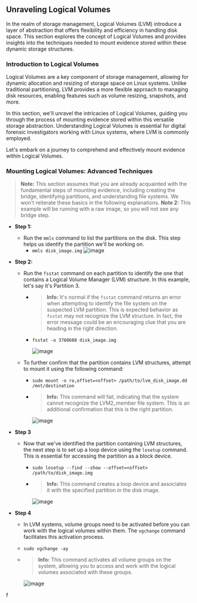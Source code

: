 ## Unraveling Logical Volumes

In the realm of storage management, Logical Volumes (LVM) introduce a layer of abstraction that offers flexibility and efficiency in handling disk space. This section explores the concept of Logical Volumes and provides insights into the techniques needed to mount evidence stored within these dynamic storage structures.

### Introduction to Logical Volumes

Logical Volumes are a key component of storage management, allowing for dynamic allocation and resizing of storage space on Linux systems. Unlike traditional partitioning, LVM provides a more flexible approach to managing disk resources, enabling features such as volume resizing, snapshots, and more.

In this section, we'll unravel the intricacies of Logical Volumes, guiding you through the process of mounting evidence stored within this versatile storage abstraction. Understanding Logical Volumes is essential for digital forensic investigators working with Linux systems, where LVM is commonly employed.

Let's embark on a journey to comprehend and effectively mount evidence within Logical Volumes.

### Mounting Logical Volumes: Advanced Techniques

> **Note:** This section assumes that you are already acquainted with the fundamental steps of mounting evidence, including creating the bridge, identifying partitions, and understanding file systems. We won't reiterate these basics in the following explanations.
> **Note 2:** This example will be running with a raw image, so you will not see any bridge step.

- **Step 1:**
  - Run the `mmls` command to list the partitions on the disk. This step helps us identify the partition we'll be working on.
    - `mmls disk_image.img`
        ![image](https://github.com/JESUSAMM/Unraveling-the-Enigma-of-Mounting-Dead-Forensic-Evidence/assets/149633912/0bae8a07-c6f4-40f7-8717-a3de4b7d96c8)

- **Step 2:**
  - Run the `fsstat` command on each partition to identify the one that contains a Logical Volume Manager (LVM) structure. In this example, let's say it's Partition 3.
    - > **Info:** It's normal if the `fsstat` command returns an error when attempting to identify the file system on the suspected LVM partition. This is expected behavior as `fsstat` may not recognize the LVM structure. In fact, the error message could be an encouraging clue that you are heading in the right direction.
    - `fsstat -o 3780608 disk_image.img`
      
       ![image](https://github.com/JESUSAMM/Unraveling-the-Enigma-of-Mounting-Dead-Forensic-Evidence/assets/149633912/f441ab22-a7e9-44fa-8655-d0450e1c715d)

  - To further confirm that the partition contains LVM structures, attempt to mount it using the following command:
    - `sudo mount -o ro,offset=<offset> /path/to/lvm_disk_image.dd /mnt/destination`
    -  > **Info:** This command will fail, indicating that the system cannot recognize the LVM2_member file system. This is an additional confirmation that this is the right partition.
       
       ![image](https://github.com/JESUSAMM/Unraveling-the-Enigma-of-Mounting-Dead-Forensic-Evidence/assets/149633912/90d92e88-12c2-4e97-9410-e4a5872b0514)


 - **Step 3**
   - Now that we've identified the partition containing LVM structures, the next step is to set up a loop device using the `losetup` command. This is essential for accessing the partition as a block device.
     - `sudo losetup --find --show --offset=<offset> /path/to/disk_image.img`
     -  > **Info:** This command creates a loop device and associates it with the specified partition in the disk image.
        
        ![image](https://github.com/JESUSAMM/Unraveling-the-Enigma-of-Mounting-Dead-Forensic-Evidence/assets/149633912/3fa0314d-d7df-4046-b918-b382a1f37bc3)


- **Step 4**
  -  In LVM systems, volume groups need to be activated before you can work with the logical volumes within them. The `vgchange` command facilitates this activation process.
    - `sudo vgchange -ay`
    -  > **Info:**  This command activates all volume groups on the system, allowing you to access and work with the logical volumes associated with these groups.

       ![image](https://github.com/JESUSAMM/Unraveling-the-Enigma-of-Mounting-Dead-Forensic-Evidence/assets/149633912/0435611c-c626-40ac-9b74-19c35041907b)

      



f

